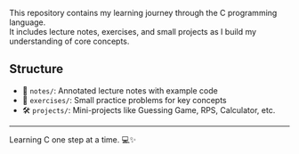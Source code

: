 This repository contains my learning journey through the C programming language.  
It includes lecture notes, exercises, and small projects as I build my understanding of core concepts.

## Structure

- 📒 `notes/`: Annotated lecture notes with example code
- 💪 `exercises/`: Small practice problems for key concepts
- 🛠️ `projects/`: Mini-projects like Guessing Game, RPS, Calculator, etc.

---

Learning C one step at a time. 💻✨
